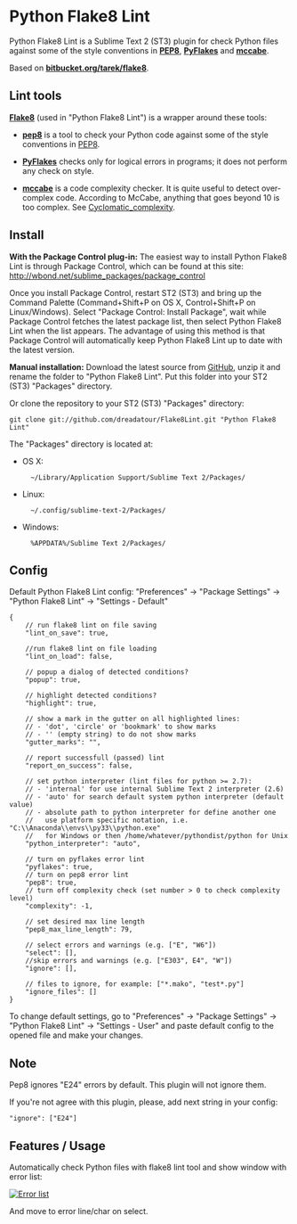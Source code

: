 Python Flake8 Lint
==================

Python Flake8 Lint is a Sublime Text 2 (ST3) plugin for check Python files against some of the style conventions in **[PEP8](http://www.python.org/dev/peps/pep-0008/)**, **[PyFlakes](https://launchpad.net/pyflakes)** and **[mccabe](http://nedbatchelder.com/blog/200803/python_code_complexity_microtool.html)**.

Based on **[bitbucket.org/tarek/flake8](https://bitbucket.org/tarek/flake8)**.


Lint tools
----------

**[Flake8](http://pypi.python.org/pypi/flake8)** (used in "Python Flake8 Lint") is a wrapper around these tools:

* **[pep8](http://pypi.python.org/pypi/pep8)** is a tool to check your Python code against some of the style conventions in [PEP8](http://www.python.org/dev/peps/pep-0008/).

* **[PyFlakes](https://launchpad.net/pyflakes)** checks only for logical errors in programs; it does not perform any check on style.

* **[mccabe](http://nedbatchelder.com/blog/200803/python_code_complexity_microtool.html)** is a code complexity checker. It is quite useful to detect over-complex code. According to McCabe, anything that goes beyond 10 is too complex. See [Cyclomatic_complexity](https://en.wikipedia.org/wiki/Cyclomatic_complexity).


Install
-------

**With the Package Control plug-in:** The easiest way to install Python Flake8 Lint is through Package Control, which can be found at this site: http://wbond.net/sublime_packages/package_control

Once you install Package Control, restart ST2 (ST3) and bring up the Command Palette (Command+Shift+P on OS X, Control+Shift+P on Linux/Windows). Select "Package Control: Install Package", wait while Package Control fetches the latest package list, then select Python Flake8 Lint when the list appears. The advantage of using this method is that Package Control will automatically keep Python Flake8 Lint up to date with the latest version.

**Manual installation:** Download the latest source from [GitHub](https://github.com/dreadatour/Flake8Lint/zipball/master), unzip it and rename the folder to "Python Flake8 Lint". Put this folder into your ST2 (ST3) "Packages" directory.

Or clone the repository to your ST2 (ST3) "Packages" directory:

    git clone git://github.com/dreadatour/Flake8Lint.git "Python Flake8 Lint"

The "Packages" directory is located at:

* OS X:

        ~/Library/Application Support/Sublime Text 2/Packages/

* Linux:

        ~/.config/sublime-text-2/Packages/

* Windows:

        %APPDATA%/Sublime Text 2/Packages/


Config
------

Default Python Flake8 Lint config: "Preferences" -> "Package Settings" -> "Python Flake8 Lint" -> "Settings - Default"

	{
		// run flake8 lint on file saving
		"lint_on_save": true,

		//run flake8 lint on file loading
		"lint_on_load": false,

		// popup a dialog of detected conditions?
		"popup": true,

		// highlight detected conditions?
		"highlight": true,

		// show a mark in the gutter on all highlighted lines:
		// - 'dot', 'circle' or 'bookmark' to show marks
		// - '' (empty string) to do not show marks
		"gutter_marks": "",

		// report successfull (passed) lint
		"report_on_success": false,

		// set python interpreter (lint files for python >= 2.7):
		// - 'internal' for use internal Sublime Text 2 interpreter (2.6)
		// - 'auto' for search default system python interpreter (default value)
		// - absolute path to python interpreter for define another one
		//   use platform specific notation, i.e. "C:\\Anaconda\\envs\\py33\\python.exe"
		//   for Windows or then /home/whatever/pythondist/python for Unix
		"python_interpreter": "auto",

		// turn on pyflakes error lint
		"pyflakes": true,
		// turn on pep8 error lint
		"pep8": true,
		// turn off complexity check (set number > 0 to check complexity level)
		"complexity": -1,

		// set desired max line length
		"pep8_max_line_length": 79,

		// select errors and warnings (e.g. ["E", "W6"])
		"select": [],
		//skip errors and warnings (e.g. ["E303", E4", "W"])
		"ignore": [],

		// files to ignore, for example: ["*.mako", "test*.py"]
		"ignore_files": []
	}

To change default settings, go to "Preferences" -> "Package Settings" -> "Python Flake8 Lint" -> "Settings - User" and paste default config to the opened file and make your changes.


Note
----

Pep8 ignores "E24" errors by default. This plugin will not ignore them.

If you're not agree with this plugin, please, add next string in your config:

    "ignore": ["E24"]


Features / Usage
----------------

Automatically check Python files with flake8 lint tool and show window with error list:

[![Error list](http://habrastorage.org/storage2/5ac/5f2/ded/5ac5f2ded857d962d1ca78da087a65f7.png)](http://habrastorage.org/storage2/5ac/5f2/ded/5ac5f2ded857d962d1ca78da087a65f7.png)

And move to error line/char on select.
